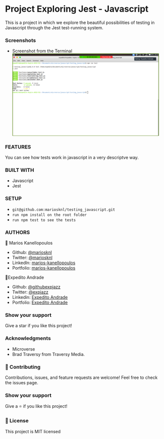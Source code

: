 # Project Exploring Jest - Javascript

This is a project in which we explore the beautiful possibilities of testing in Javascript through the Jest test-running system.

### Screenshots

- Screenshot from the Terminal
  ![test](./images/screenshot.png)

### FEATURES

You can see how tests work in javascript in a very descriptve way.

### BUILT WITH

- Javascript
- Jest

### SETUP

- `git@github.com:mariosknl/testing_javascript.git`
- `run npm install on the root folder`
- `run npm test to see the tests`

### AUTHORS

👤 Marios Kanellopoulos

- Github: [@mariosknl](https://github.com/mariosknl)
- Twitter: [@mariosknl](https://twitter.com/MariosKnl)
- Linkedln: [marios-kanellopoulos](https://www.linkedin.com/in/marios-kanellopoulos)
- Portfolio: [marios-kanellopoulos](https://marioskanellopoulos.com/)

👤Expedito Andrade

- Github: [@githubexpjazz](https://github.com/expjazz)
- Twitter: [@expjazz](https://twitter.com/expeditoandrade13)
- Linkedin: [Expedito Andrade](https://www.linkedin.com/in/expedito-andrade/)
- Portfolio: [Expedito Andrade](https://expjazz.github.io/expedito_andrade/)

### Show your support

Give a star if you like this project!

### Acknowledgments

- Microverse
- Brad Traversy from Traversy Media.

### 🤝 Contributing

Contributions, issues, and feature requests are welcome!
Feel free to check the issues page.

### Show your support

Give a ⭐️ if you like this project!

### 📝 License

This project is MIT licensed
